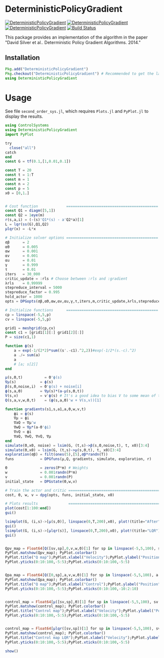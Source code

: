 # DeterministicPolicyGradient

[![DeterministicPolicyGradient](http://pkg.julialang.org/badges/DeterministicPolicyGradient_0.4.svg)](http://pkg.julialang.org/?pkg=DeterministicPolicyGradient)
[![DeterministicPolicyGradient](http://pkg.julialang.org/badges/DeterministicPolicyGradient_0.5.svg)](http://pkg.julialang.org/?pkg=DeterministicPolicyGradient)
[![DeterministicPolicyGradient](http://pkg.julialang.org/badges/DeterministicPolicyGradient_0.6.svg)](http://pkg.julialang.org/?pkg=DeterministicPolicyGradient)
[![Build Status](https://travis-ci.org/baggepinnen/DeterministicPolicyGradient.jl.svg?branch=master)](https://travis-ci.org/baggepinnen/DeterministicPolicyGradient.jl)

This package provides an implementation of the algorithm in the paper
"David Silver et al.. Deterministic Policy Gradient Algorithms. 2014."

## Installation

```julia
Pkg.add("DeterministicPolicyGradient")
Pkg.checkout("DeterministicPolicyGradient") # Recommended to get the latest version
using DeterministicPolicyGradient
```

# Usage
See file `second_order_sys.jl`, which requires `Plots.jl` and `PyPlot.jl` to display the results.

```julia
using ControlSystems
using DeterministicPolicyGradient
import PyPlot

try
  close("all")
catch
end
const G = tf(0.1,[1,0.01,0.1])

const T = 20
const t = 1:T
const m = 1
const n = 2
const p = 5
x0 = [0,1.]


# Cost function             ==========================================
const Q1 = diagm([5,1])
const Q2 = 1eye(m)
r(s,a,i) = (-(s)'Q1*(s) - a'Q2*a)[1]
L = lqr(ss(G),Q1,Q2)
μlqr(x) = -L*x

# Initialize solver options ==========================================
σβ      = 2
αΘ      = 0.005
αw      = 0.001
αv      = 0.001
αu      = 0.01
γ       = 0.999
τ       = 0.01
iters   = 30_000
critic_update = :rls # Choose between :rls and :gradient
λrls    = 0.99999
stepreduce_interval = 5000
stepreduce_factor = 0.995
hold_actor = 1000
opts = DPGopts(σβ,αΘ,αw,αv,αu,γ,τ,iters,m,critic_update,λrls,stepreduce_interval,stepreduce_factor,hold_actor)

# Initialize functions      ==========================================
cp = linspace(-5,5,p)
cv = linspace(-5,5,p)

grid1 = meshgrid(cp,cv)
const c1 = [grid1[1][:] grid1[2][:]]
P = size(c1,1)

function ϕ(s)
    a = exp(-1/(2*2)*sum((s'.-c1).^2,2))#exp(-1/2*(s.-c).^2)
    a ./= sum(a)
    a
    # [a; s[2]]
end

μ(s,Θ,t)          = Θ'ϕ(s)
∇μ(s)           = ϕ(s)
β(s,Θ,noise,i)  = Θ'ϕ(s) + noise[i]
ϕ(s,a,Θ)        = ∇μ(s)*(a-μ(s,Θ,t))
V(s,v)          = v'ϕ(s) # It's a good idea to bias V to some mean of the final landscape
Q(s,a,v,w,Θ,t)    = (ϕ(s,a,Θ)'w + V(s,v))[1]

function gradients(s1,s,a1,a,Θ,w,v,t)
    ϕi = ϕ(s)
    ∇μ = ϕi
    ∇aQ = ∇μ'w
    ∇wQ = ∇μ*(a-Θ'ϕi)
    ∇vQ = ϕi
    ∇aQ, ∇wQ, ∇vQ, ∇μ
end
simulate(Θ,x0, noise) = lsim(G, (t,s)->β(s,Θ,noise,t), t, x0)[3:4]
simulate(Θ,x0) = lsim(G, (t,s)->μ(s,Θ,t), t, x0)[3:4]
exploration(σβ) = filt(ones(5),[5],σβ*randn(T))
funs            = DPGfuns(μ,Q, gradients, simulate, exploration, r)

Θ               = zeros(P*m) # Weights
w               = 0.001randn(P*m)
v               = 0.001randn(P)
initial_state   = DPGstate(Θ,w,v)

# Train the actor and critic ==========================================
cost, Θ, w, v = dpg(opts, funs, initial_state, x0)

# Plots results              ==========================================
plot(cost[1:100:end])
gui()

lsimplot(G, (i,s)->[μ(s,Θ)], linspace(0,T,200),x0), plot!(title="After")
gui()
lsimplot(G, (i,s)->[μlqr(s)], linspace(0,T,200),x0), plot!(title="LQR")
gui()


Qpv_map = Float64[Q([sv,sp],0,v,w,Θ)[1] for sp in linspace(-5,5,100), sv in linspace(-5,5,100)]
PyPlot.matshow(Qpv_map); PyPlot.colorbar()
PyPlot.title("Q map");PyPlot.xlabel("Velocity");PyPlot.ylabel("Position")
PyPlot.yticks(0:10:100,-5:5);PyPlot.xticks(0:10:100,-5:5)


Qpa_map = Float64[Q([0,sp],a,v,w,Θ)[1] for sp in linspace(-5,5,100), a in linspace(-10,10,100)]
PyPlot.matshow(Qpa_map); PyPlot.colorbar()
PyPlot.title("Q map");PyPlot.xlabel("Control");PyPlot.ylabel("Position")
PyPlot.yticks(0:10:100,-5:5);PyPlot.xticks(0:10:100,-10:2:10)


control_map = Float64[μ([sv,sp],Θ)[1] for sp in linspace(-5,5,100), sv in linspace(-5,5,100)]
PyPlot.matshow(control_map); PyPlot.colorbar()
PyPlot.title("Control map");PyPlot.xlabel("Velocity");PyPlot.ylabel("Position")
PyPlot.yticks(0:10:100,-5:5);PyPlot.xticks(0:10:100,-5:5)


control_map = Float64[μlqr([sv,sp])[1] for sp in linspace(-5,5,100), sv in linspace(-5,5,100)]
PyPlot.matshow(control_map); PyPlot.colorbar()
PyPlot.title("Control map LQR");PyPlot.xlabel("Velocity");PyPlot.ylabel("Position")
PyPlot.yticks(0:10:100,-5:5);PyPlot.xticks(0:10:100,-5:5)

show()

```
